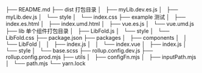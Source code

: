 ├── README.md
├── dist 打包目录
│   ├── myLib.dev.es.js
│   ├── myLib.dev.js
│   └── style
│       └── index.css
├── example 测试
│   ├── index.es.html
│   ├── index.umd.html
│   ├── vue.es.js
│   └── vue.umd.js
├── lib 单个组件打包目录
│   ├── LibFold.js
│   └── style
│       └── LibFold.css
├── package.json
├── packages
│   ├── components
│   │   └── LibFold
│   │       ├── index.js
│   │       └── index.vue
│   ├── index.js
│   └── style
│       └── base.scss
├── rollup.config.dev.js
├── rollup.config.prod.mjs
├── utils
│   ├── configFn.mjs
│   ├── inputPath.mjs
│   └── path.mjs
└── yarn.lock
